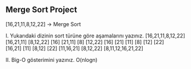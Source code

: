 
## Merge Sort Project 

[16,21,11,8,12,22] -> Merge Sort

I. Yukarıdaki dizinin sort türüne göre aşamalarını yazınız.
					[16,21,11,8,12,22] 
			[16,21,11]					[8,12,22] 
		[16]		[21,11]				[8]		[12,22]
		[16]	[21]	[11]				[8]	[12]	[22]             
			[16,21]	[11]				[8,12]		[22]
			[11,16,21]					[8,12,22]
					[8,11,12,16,21,22]

II. Big-O gösterimini yazınız. 
O(nlogn)
